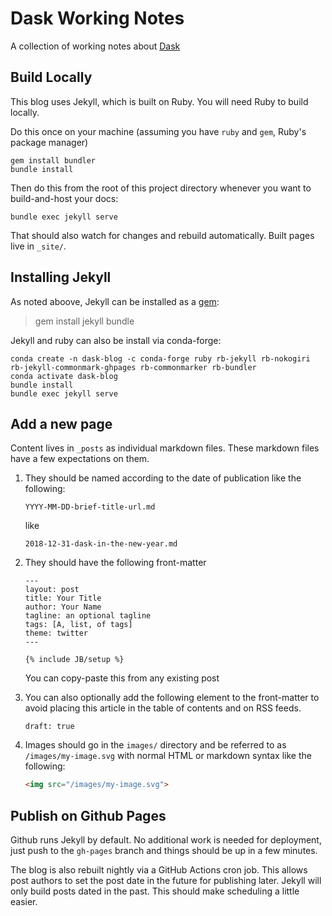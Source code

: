 Dask Working Notes
==================

A collection of working notes about [Dask](https://dask.org)


Build Locally
-------------

This blog uses Jekyll, which is built on Ruby.  You will need Ruby to build
locally.

Do this once on your machine (assuming you have `ruby` and `gem`, Ruby's
package manager)

```
gem install bundler
bundle install
```

Then do this from the root of this project directory whenever you want to
build-and-host your docs:

```
bundle exec jekyll serve
```

That should also watch for changes and rebuild automatically.  Built pages live
in `_site/`.


Installing Jekyll
-----------------

As noted aboove, Jekyll can be installed as a [gem](https://jekyllrb.com/docs/):

> gem install jekyll bundle

Jekyll and ruby can also be install via conda-forge:

```
conda create -n dask-blog -c conda-forge ruby rb-jekyll rb-nokogiri rb-jekyll-commonmark-ghpages rb-commonmarker rb-bundler
conda activate dask-blog
bundle install
bundle exec jekyll serve
```

Add a new page
--------------

Content lives in `_posts` as individual markdown files.  These markdown files
have a few expectations on them.

1.  They should be named according to the date of publication like the
    following:

    ```
    YYYY-MM-DD-brief-title-url.md
    ```

    like

    ```
    2018-12-31-dask-in-the-new-year.md
    ```

2.  They should have the following front-matter

    ```
    ---
    layout: post
    title: Your Title
    author: Your Name
    tagline: an optional tagline
    tags: [A, list, of tags]
    theme: twitter
    ---

    {% include JB/setup %}
    ```

    You can copy-paste this from any existing post

3.  You can also optionally add the following element to the front-matter to
    avoid placing this article in the table of contents and on RSS feeds.

    ```
    draft: true
    ```

4.  Images should go in the `images/` directory and be referred to as
    `/images/my-image.svg` with normal HTML or markdown syntax like the
    following:

    ```html
    <img src="/images/my-image.svg">
    ```


Publish on Github Pages
-----------------------

Github runs Jekyll by default.  No additional work is needed for deployment,
just push to the `gh-pages` branch and things should be up in a few minutes.

The blog is also rebuilt nightly via a GitHub Actions cron job. This allows
post authors to set the post date in the future for publishing later. Jekyll
will only build posts dated in the past. This should make scheduling a little
easier.
